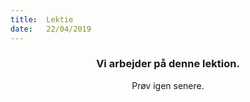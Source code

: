 ```yaml
---
title:  Lektie
date:   22/04/2019
---
```


### <center>Vi arbejder på denne lektion.</center>
<center>Prøv igen senere.</center>